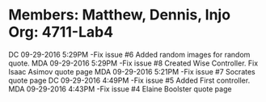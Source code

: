 Members: Matthew, Dennis, Injo
Org: 4711-Lab4
==============================


DC  09-29-2016 5:29PM -Fix issue #6 Added random images for random quote.
MDA 09-29-2016 5:29PM -Fix issue #8 Created Wise Controller. Fix Isaac Asimov quote page
MDA 09-29-2016 5:21PM -Fix issue #7 Socrates quote page
DC  09-29-2016 4:49PM -Fix issue #5 Added First controller.
MDA 09-29-2016 4:43PM -Fix issue #4 Elaine Boolster quote page
